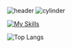 ![header](https://capsule-render.vercel.app/api?type=venom&height=200&text=I%20am%20CherryJin.&fontSize=70&color=0:8871e5,100:b678c4)
![cylinder](https://capsule-render.vercel.app/api?type=cylinder&color=0:8871e5,100:b678c4&text=Developer%20Jin&fontAlignY=45&fontSize=40&height=100&desc=Nest.js%20and%20React&descAlignY=70)


[![My Skills](https://skillicons.dev/icons?i=html,css,js,ts,nodejs,nestjs,react,nextjs,elasticsearch,mysql,mongodb,git,docker,figma,discord&theme=light)](https://skillicons.dev)

![Top Langs](https://github-readme-stats.vercel.app/api/top-langs/?username=leesin1040&layout=compact)

